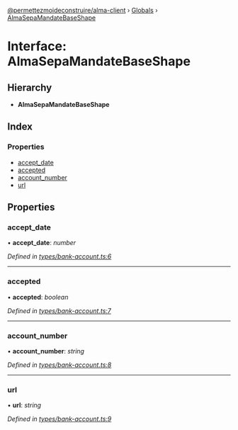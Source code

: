 [@permettezmoideconstruire/alma-client](../README.md) › [Globals](../globals.md) › [AlmaSepaMandateBaseShape](almasepamandatebaseshape.md)

# Interface: AlmaSepaMandateBaseShape

## Hierarchy

* **AlmaSepaMandateBaseShape**

## Index

### Properties

* [accept_date](almasepamandatebaseshape.md#accept_date)
* [accepted](almasepamandatebaseshape.md#accepted)
* [account_number](almasepamandatebaseshape.md#account_number)
* [url](almasepamandatebaseshape.md#url)

## Properties

###  accept_date

• **accept_date**: *number*

*Defined in [types/bank-account.ts:6](https://github.com/permettez-moi-de-construire/alma-client/blob/299dafb/src/types/bank-account.ts#L6)*

___

###  accepted

• **accepted**: *boolean*

*Defined in [types/bank-account.ts:7](https://github.com/permettez-moi-de-construire/alma-client/blob/299dafb/src/types/bank-account.ts#L7)*

___

###  account_number

• **account_number**: *string*

*Defined in [types/bank-account.ts:8](https://github.com/permettez-moi-de-construire/alma-client/blob/299dafb/src/types/bank-account.ts#L8)*

___

###  url

• **url**: *string*

*Defined in [types/bank-account.ts:9](https://github.com/permettez-moi-de-construire/alma-client/blob/299dafb/src/types/bank-account.ts#L9)*
